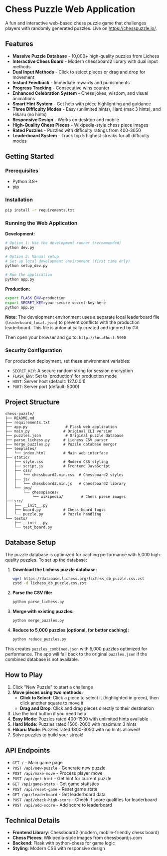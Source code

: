 # Chess Puzzle Web Application

A fun and interactive web-based chess puzzle game that challenges players with randomly generated puzzles. Live on https://chesspuzzle.io/.

## Features
- **Massive Puzzle Database** - 10,000+ high-quality puzzles from Lichess
- **Interactive Chess Board** - Modern chessboard2 library with dual input methods
- **Dual Input Methods** - Click to select pieces or drag and drop for movement
- **Instant Feedback** - Immediate rewards and punishments
- **Progress Tracking** - Consecutive wins counter
- **Enhanced Celebration System** - Chess jokes, wisdom, and visual animations
- **Smart Hint System** - Get help with piece highlighting and guidance
- **Three Difficulty Modes** - Easy (unlimited hints), Hard (max 3 hints), and Hikaru (no hints)
- **Responsive Design** - Works on desktop and mobile
- **High-Quality Chess Pieces** - Wikipedia-style chess piece images
- **Rated Puzzles** - Puzzles with difficulty ratings from 400-3050
- **Leaderboard System** - Track top 5 highest streaks for all difficulty modes

## Getting Started

### Prerequisites
- Python 3.8+
- pip

### Installation
```bash
pip install -r requirements.txt
```

### Running the Web Application

**Development:**
```bash
# Option 1: Use the development runner (recommended)
python dev.py

# Option 2: Manual setup
# Set up local development environment (first time only)
python setup_dev.py

# Run the application
python app.py
```

**Production:**
```bash
export FLASK_ENV=production
export SECRET_KEY=your-secure-secret-key-here
python app.py
```

**Note:** The development environment uses a separate local leaderboard file (`leaderboard_local.json`) to prevent conflicts with the production leaderboard. This file is automatically created and ignored by Git.

Then open your browser and go to: `http://localhost:5000`

### Security Configuration

For production deployment, set these environment variables:
- `SECRET_KEY`: A secure random string for session encryption
- `FLASK_ENV`: Set to 'production' for production mode
- `HOST`: Server host (default: 127.0.0.1)
- `PORT`: Server port (default: 5000)

## Project Structure
```
chess-puzzle/
├── README.md
├── requirements.txt
├── app.py                 # Flask web application
├── main.py               # Original CLI version
├── puzzles.json           # Original puzzle database
├── parse_lichess.py      # Lichess CSV parser
├── merge_puzzles.py      # Puzzle database merger
├── templates/
│   └── index.html        # Main web interface
├── static/
│   ├── style.css         # Modern CSS styling
│   ├── script.js         # Frontend JavaScript
│   ├── css/
│   │   └── chessboard2.min.css  # Chessboard2 styles
│   ├── js/
│   │   └── chessboard2.min.js   # Chessboard2 library
│   └── img/
│       └── chesspieces/
│           └── wikipedia/        # Chess piece images
├── src/
│   ├── __init__.py
│   ├── board.py          # Chess board logic
│   └── puzzle.py         # Puzzle handling
└── tests/
    ├── __init__.py
    └── test_board.py
```

## Database Setup

The puzzle database is optimized for caching performance with 5,000 high-quality puzzles. To set up the database:

1. **Download the Lichess puzzle database:**
   ```bash
   wget https://database.lichess.org/lichess_db_puzzle.csv.zst
   zstd -d lichess_db_puzzle.csv.zst
   ```

2. **Parse the CSV file:**
   ```bash
   python parse_lichess.py
   ```

3. **Merge with existing puzzles:**
   ```bash
   python merge_puzzles.py
   ```

4. **Reduce to 5,000 puzzles (optional, for better caching):**
   ```bash
   python reduce_puzzles.py
   ```

This creates `puzzles_combined.json` with 5,000 puzzles optimized for performance. The app will fall back to the original `puzzles.json` if the combined database is not available.

## How to Play
1. Click "New Puzzle" to start a challenge
2. **Move pieces using two methods:**
   - **Click to Select**: Click a piece to select it (highlighted in green), then click another square to move it
   - **Drag and Drop**: Click and drag pieces directly to their destination
3. Use the hint button if you need help 
4. **Easy Mode**: Puzzles rated 400-1500 with unlimited hints available
5. **Hard Mode**: Puzzles rated 1500-2000 with maximum 3 hints
6. **Hikaru Mode**: Puzzles rated 1800-3050 with no hints allowed!
7. Solve puzzles to build your streak!

## API Endpoints
- `GET /` - Main game page
- `POST /api/new-puzzle` - Generate new puzzle
- `POST /api/make-move` - Process player move
- `POST /api/get-hint` - Get hint for current puzzle
- `GET /api/game-stats` - Get game statistics
- `POST /api/reset-game` - Reset game state
- `GET /api/leaderboard` - Get leaderboard data
- `POST /api/check-high-score` - Check if score qualifies for leaderboard
- `POST /api/add-score` - Add score to leaderboard

## Technical Details
- **Frontend Library**: Chessboard2 (modern, mobile-friendly chess board)
- **Chess Pieces**: Wikipedia-style images from chessboardjs.com
- **Backend**: Flask with python-chess for game logic
- **Styling**: Modern CSS with responsive design
